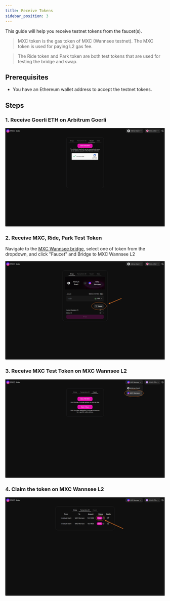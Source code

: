 ```yaml
---
title: Receive Tokens
sidebar_position: 3
---
```


This guide will help you receive testnet tokens from the faucet(s).

> MXC token is the gas token of MXC (Wannsee testnet). The MXC token is used for paying L2 gas fee.

> The Ride token and Park token are both test tokens that are used for testing the bridge and swap.

## Prerequisites

- You have an Ethereum wallet address to accept the testnet tokens.

## Steps

### 1. Receive Goerli ETH on Arbitrum Goerli
![arbitrum faucet](./img/arbitrum-faucet.png)


### 2. Receive MXC, Ride, Park Test Token

Navigate to the [MXC Wannsee bridge](https://wannsee-bridge.mxc.com), select one of token from the dropdown, and click "Faucet" and Bridge to MXC Wannsee L2

![receive token](./img/receive-token.png)

### 3.  Receive MXC Test Token on MXC Wannsee L2
![l2 faucet](./img/l2-faucet.png)

### 4. Claim the token on MXC Wannsee L2
![brige to L2](./img/bridge-to-l2.png)